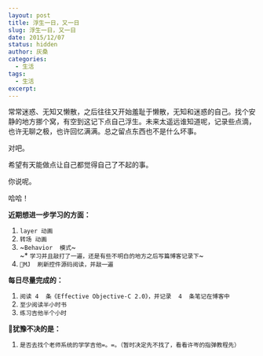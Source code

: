 ```yaml
---
layout: post
title: 浮生一日，又一日
slug: 浮生一日，又一日
date: 2015/12/07
status: hidden
author: 灰桑
categories:
  - 生活
tags:
  - 生活
excerpt: 
---
```


常常迷惑、无知又懒散，之后往往又开始羞耻于懒散，无知和迷惑的自己。找个安静的地方挪个窝，有空到这记下点自己浮生。未来太遥远谁知道呢，记录些点滴，也许无聊之极，也许回忆满满。总之留点东西也不是什么坏事。

对吧。

希望有天能做点让自己都觉得自己了不起的事。

你说呢。

哈哈！

**近期想进一步学习的方面：**

1.  `layer 动画`
2.  `转场 动画`
3.  ~`Behavior  模式`~  
    ~* `学习并且敲打了一遍，还是有些不明白的地方之后写篇博客记录下`~
4.  `MJ  刷新控件源码阅读，并敲一遍`

**每日尽量完成的：**

1.  `阅读 4  条《Effective Objective-C 2.0》，并记录  4  条笔记在博客中`
2.  `至少阅读半小时书`
3.  `练习吉他半个小时`

**犹豫不决的是：**

1.  `是否去找个老师系统的学学吉他=。=。（暂时决定先不找了，看看许岑的指弹教程先）`

